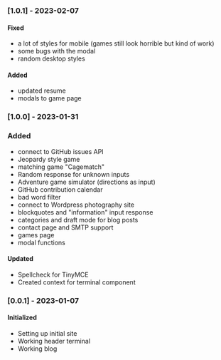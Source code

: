 ### [1.0.1] - 2023-02-07

#### Fixed

- a lot of styles for mobile (games still look horrible but kind of work)
- some bugs with the modal
- random desktop styles

#### Added

- updated resume
- modals to game page

### [1.0.0] - 2023-01-31

### Added

- connect to GitHub issues API
- Jeopardy style game
- matching game "Cagematch"
- Random response for unknown inputs
- Adventure game simulator (directions as input)
- GitHub contribution calendar
- bad word filter
- connect to Wordpress photography site
- blockquotes and "information" input response
- categories and draft mode for blog posts
- contact page and SMTP support
- games page
- modal functions

#### Updated

- Spellcheck for TinyMCE
- Created context for terminal component

### [0.0.1] - 2023-01-07

#### Initialized

- Setting up initial site
- Working header terminal
- Working blog
